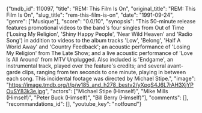 {"tmdb_id": 110097, "title": "REM: This Film Is On", "original_title": "REM: This Film Is On", "slug_title": "rem-this-film-is-on", "date": "1991-09-24", "genre": ["Musique"], "score": "0.0/10", "synopsis": "This 50-minute release features promotional videos to the band's four singles from Out of Time ('Losing My Religion', 'Shiny Happy People', 'Near Wild Heaven' and 'Radio Song') in addition to videos to the album tracks 'Low', 'Belong', 'Half A World Away' and 'Country Feedback'; an acoustic performance of 'Losing My Religion' from The Late Show; and a live acoustic performance of 'Love Is All Around' from MTV Unplugged. Also included is 'Endgame', an instrumental track, played over the feature's credits; and several avant-garde clips, ranging from ten seconds to one minute, playing in between each song. This incidental footage was directed by Michael Stipe.", "image": "https://image.tmdb.org/t/p/w185_and_h278_bestv2/yXpqS4J6L7rAH3XjYPOuSY83k3e.jpg", "actors": ["Michael Stipe (Himself)", "Mike Mills (Himself)", "Peter Buck (Himself)", "Bill Berry (Himself)"], "comments": [], "recommandations_id": [], "youtube_key": "notfound"}
